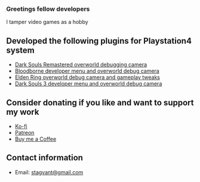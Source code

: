 ### Greetings fellow developers

I tamper video games as a hobby

## Developed the following plugins for Playstation4 system

- [Dark Souls Remastered overworld debugging camera](https://github.com/stagvant/DRDBG)
- [Bloodborne developer menu and overworld debug camera](https://github.com/stagvant/BBDBG)
- [Elden Ring overworld debug camera and gameplay tweaks](https://github.com/stagvant/ERDBG)
- [Dark Souls 3 developer menu and overworld debug camera](https://github.com/stagvant/DSDBG)

## Consider donating if you like and want to support my work

- [Ko-fi](https://ko-fi.com/stagvant)
- [Patreon](https://www.patreon.com/stagvant)
- [Buy me a Coffee](https://www.buymeacoffee.com/stagvant)

## Contact information

- Email: stagvant@gmail.com
